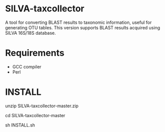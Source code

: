 SILVA-taxcollector
==================

A tool for converting BLAST results to taxonomic information, useful for generating OTU tables. This version supports BLAST results acquired using SILVA 16S/18S database.


Requirements
==================
- GCC compiler
- Perl


INSTALL
==================

unzip SILVA-taxcollector-master.zip

cd SILVA-taxcollector-master

sh INSTALL.sh


